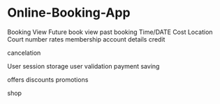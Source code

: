 # Online-Booking-App

Booking
View Future book
view past booking
Time/DATE Cost Location Court number
rates
membership
account details
credit

cancelation


User session storage
user validation
payment saving

offers discounts promotions

shop